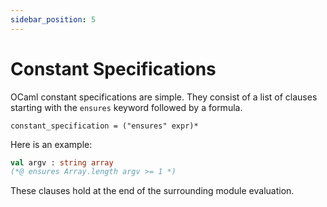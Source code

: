 ```yaml
---
sidebar_position: 5
---
```


# Constant Specifications

OCaml constant specifications are simple. They consist of a list of clauses
starting with the `ensures` keyword followed by a formula.

```ebnf title="Constant specification syntax"
constant_specification = ("ensures" expr)*
```

Here is an example:

```ocaml
val argv : string array
(*@ ensures Array.length argv >= 1 *)
```

These clauses hold at the end of the surrounding module evaluation.
